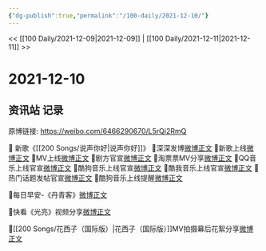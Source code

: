 ```yaml
---
{"dg-publish":true,"permalink":"/100-daily/2021-12-10/"}
---
```



<< [[100 Daily/2021-12-09\|2021-12-09]] | [[100 Daily/2021-12-11\|2021-12-11]] >>

# 2021-12-10

## 资讯站 记录

原博链接: https://weibo.com/6466290670/L5rQi2RmQ

🌟 新歌《[[200 Songs/说声你好\|说声你好]]》
💫深深发博[微博正文](https://m.weibo.cn/6466290670/4712800636895960)
💫新歌上线[微博正文](https://m.weibo.cn/6466290670/4712649784559603)
💫MV上线[微博正文](https://m.weibo.cn/6466290670/4712804513483693)
💫剧方官宣[微博正文](https://m.weibo.cn/6466290670/4712664439456361)
💫淘票票MV分享[微博正文](https://m.weibo.cn/6466290670/4712819540362951)
💫QQ音乐上线官宣[微博正文](https://m.weibo.cn/6466290670/4712652658180614)
💫酷狗音乐上线官宣[微博正文](https://m.weibo.cn/6466290670/4712653023085833)
💫酷我音乐上线官宣[微博正文](https://m.weibo.cn/6466290670/4712653354696809)
💫热门话题发帖官宣[微博正文](https://m.weibo.cn/6466290670/4712815702837556)
💫酷狗音乐上线提醒[微博正文](https://m.weibo.cn/6466290670/4712647720698653)

🌟每日早安-《丹青客》[微博正文](https://m.weibo.cn/6466290670/4712774623824609)

🌟快看《光亮》视频分享[微博正文](https://m.weibo.cn/6466290670/4712960759172081)

🌟[[200 Songs/花西子（国际版）\|花西子（国际版）]]MV拍摄幕后花絮分享[微博正文](https://m.weibo.cn/6466290670/4712914991186841)
